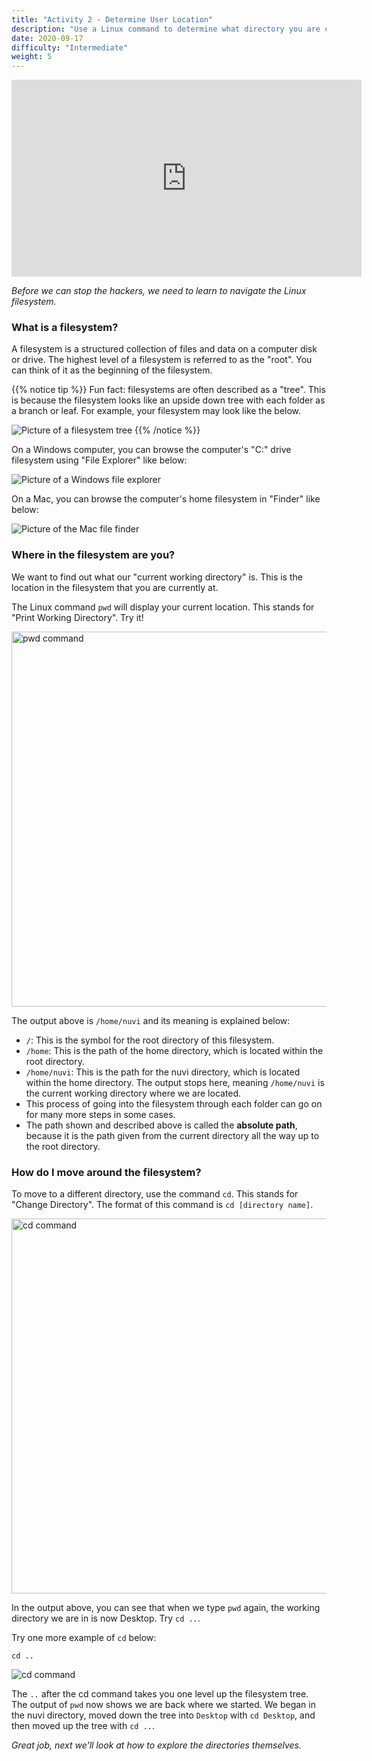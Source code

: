 ```yaml
---
title: "Activity 2 - Determine User Location"
description: "Use a Linux command to determine what directory you are currently in"
date: 2020-09-17
difficulty: "Intermediate"
weight: 5
---
```


<iframe width="560" height="315" src="https://www.youtube.com/embed/v1XLyLuQQyA" alt="A YouTube video on Linux Basics Activity 2" frameborder="0" allow="accelerometer; autoplay; clipboard-write; encrypted-media; gyroscope; picture-in-picture" allowfullscreen></iframe>

*Before we can stop the hackers, we need to learn to navigate the Linux filesystem.*

### What is a filesystem? 

A filesystem is a structured collection of files and data on a computer disk or drive. The highest level of a filesystem is referred to as the "root". You can think of it as the beginning of the filesystem. 

{{% notice tip %}}
Fun fact: filesystems are often described as a "tree". This is because the filesystem looks like an upside down tree with each folder as a branch or leaf. For example, your filesystem may look like the below.

![Picture of a filesystem tree](../images/filesystem-tree.png?classes=border,shadow)
{{% /notice %}}

On a Windows computer, you can browse the computer's "C:\" drive filesystem using "File Explorer" like below:

![Picture of a Windows file explorer](../images/filesystem-windows.png?classes=border,shadow)

On a Mac, you can browse the computer's home filesystem in "Finder" like below:

![Picture of the Mac file finder](../images/home-folder-mac.jpg?classes=border,shadow)


### Where in the filesystem are you?

We want to find out what our "current working directory" is. This is the location in the filesystem that you are currently at. 

The Linux command `pwd` will display your current location. This stands for "Print Working Directory". Try it!

<!---!![pwd command](../images/02_pwd.png?classes=border,shadow) --->
<img src="../images/02_pwd.png" alt="pwd command" style="width:600px;"/>

The output above is `/home/nuvi` and its meaning is explained below:

- `/`: This is the symbol for the root directory of this filesystem.
- `/home`: This is the path of the home directory, which is located within the root directory.
- `/home/nuvi`: This is the path for the nuvi directory, which is located within the home directory. The output stops here, meaning `/home/nuvi` is the current working directory where we are located.
- This process of going into the filesystem through each folder can go on for many more steps in some cases. 
- The path shown and described above is called the <b>absolute path</b>, because it is the path given from the current directory all the way up to the root directory.

### How do I move around the filesystem?

To move to a different directory, use the command `cd`. This stands for "Change Directory". The format of this command is `cd [directory name]`.

<!---![cd command](../images/02_cd.PNG?classes=border,shadow) --->
<img src="../images/02_cd.PNG" alt="cd command" style="width:600px;"/>

In the output above, you can see that when we type `pwd` again, the working directory we are in is now Desktop. Try `cd ..`.

Try one more example of `cd` below:
```
cd ..
```
![cd command](../images/02_cdDotDot.PNG?classes=border,shadow)

The `..` after the cd command takes you one level up the filesystem tree. The output of `pwd` now shows we are back where we started. We began in the nuvi directory, moved down the tree into `Desktop` with `cd Desktop`, and then moved up the tree with `cd ..`.

*Great job, next we'll look at how to explore the directories themselves.*
